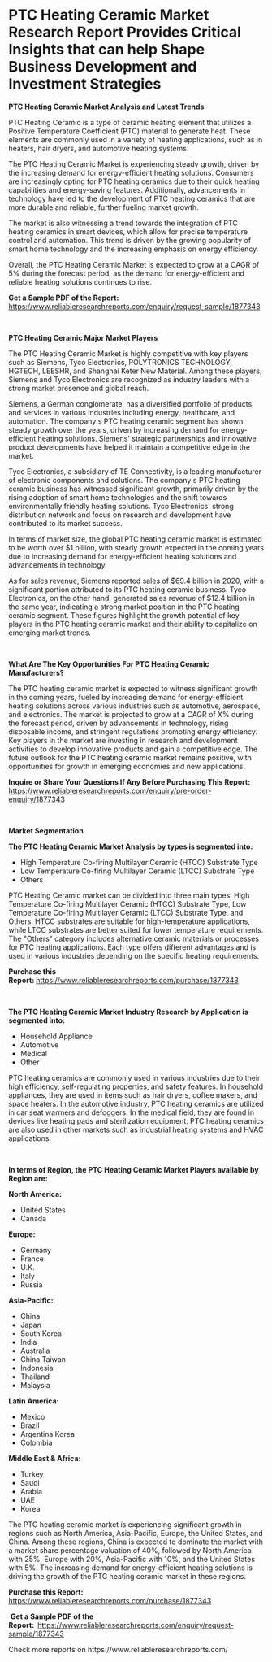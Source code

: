 <p><h1>PTC Heating Ceramic Market Research Report Provides Critical Insights that can help Shape Business Development and Investment Strategies</h1></p><p><strong>PTC Heating Ceramic Market Analysis and Latest Trends</strong></p>
<p><p>PTC Heating Ceramic is a type of ceramic heating element that utilizes a Positive Temperature Coefficient (PTC) material to generate heat. These elements are commonly used in a variety of heating applications, such as in heaters, hair dryers, and automotive heating systems.</p><p>The PTC Heating Ceramic Market is experiencing steady growth, driven by the increasing demand for energy-efficient heating solutions. Consumers are increasingly opting for PTC heating ceramics due to their quick heating capabilities and energy-saving features. Additionally, advancements in technology have led to the development of PTC heating ceramics that are more durable and reliable, further fueling market growth.</p><p>The market is also witnessing a trend towards the integration of PTC heating ceramics in smart devices, which allow for precise temperature control and automation. This trend is driven by the growing popularity of smart home technology and the increasing emphasis on energy efficiency.</p><p>Overall, the PTC Heating Ceramic Market is expected to grow at a CAGR of 5% during the forecast period, as the demand for energy-efficient and reliable heating solutions continues to rise.</p></p>
<p><strong>Get a Sample PDF of the Report:&nbsp;</strong> <a href="https://www.reliableresearchreports.com/enquiry/request-sample/1877343">https://www.reliableresearchreports.com/enquiry/request-sample/1877343</a></p>
<p>&nbsp;</p>
<p><strong>PTC Heating Ceramic Major Market Players</strong></p>
<p><p>The PTC Heating Ceramic Market is highly competitive with key players such as Siemens, Tyco Electronics, POLYTRONICS TECHNOLOGY, HGTECH, LEESHR, and Shanghai Keter New Material. Among these players, Siemens and Tyco Electronics are recognized as industry leaders with a strong market presence and global reach.</p><p>Siemens, a German conglomerate, has a diversified portfolio of products and services in various industries including energy, healthcare, and automation. The company's PTC heating ceramic segment has shown steady growth over the years, driven by increasing demand for energy-efficient heating solutions. Siemens' strategic partnerships and innovative product developments have helped it maintain a competitive edge in the market.</p><p>Tyco Electronics, a subsidiary of TE Connectivity, is a leading manufacturer of electronic components and solutions. The company's PTC heating ceramic business has witnessed significant growth, primarily driven by the rising adoption of smart home technologies and the shift towards environmentally friendly heating solutions. Tyco Electronics' strong distribution network and focus on research and development have contributed to its market success.</p><p>In terms of market size, the global PTC heating ceramic market is estimated to be worth over $1 billion, with steady growth expected in the coming years due to increasing demand for energy-efficient heating solutions and advancements in technology.</p><p>As for sales revenue, Siemens reported sales of $69.4 billion in 2020, with a significant portion attributed to its PTC heating ceramic business. Tyco Electronics, on the other hand, generated sales revenue of $12.4 billion in the same year, indicating a strong market position in the PTC heating ceramic segment. These figures highlight the growth potential of key players in the PTC heating ceramic market and their ability to capitalize on emerging market trends.</p></p>
<p>&nbsp;</p>
<p><strong>What Are The Key Opportunities For PTC Heating Ceramic Manufacturers?</strong></p>
<p><p>The PTC heating ceramic market is expected to witness significant growth in the coming years, fueled by increasing demand for energy-efficient heating solutions across various industries such as automotive, aerospace, and electronics. The market is projected to grow at a CAGR of X% during the forecast period, driven by advancements in technology, rising disposable income, and stringent regulations promoting energy efficiency. Key players in the market are investing in research and development activities to develop innovative products and gain a competitive edge. The future outlook for the PTC heating ceramic market remains positive, with opportunities for growth in emerging economies and new applications.</p></p>
<p><strong>Inquire or Share Your Questions If Any Before Purchasing This Report:</strong> <a href="https://www.reliableresearchreports.com/enquiry/pre-order-enquiry/1877343">https://www.reliableresearchreports.com/enquiry/pre-order-enquiry/1877343</a></p>
<p>&nbsp;</p>
<p><strong>Market Segmentation</strong></p>
<p><strong>The PTC Heating Ceramic Market Analysis by types is segmented into:</strong></p>
<p><ul><li>High Temperature Co-firing Multilayer Ceramic (HTCC) Substrate Type</li><li>Low Temperature Co-firing Multilayer Ceramic (LTCC) Substrate Type</li><li>Others</li></ul></p>
<p><p>PTC Heating Ceramic market can be divided into three main types: High Temperature Co-firing Multilayer Ceramic (HTCC) Substrate Type, Low Temperature Co-firing Multilayer Ceramic (LTCC) Substrate Type, and Others. HTCC substrates are suitable for high-temperature applications, while LTCC substrates are better suited for lower temperature requirements. The "Others" category includes alternative ceramic materials or processes for PTC heating applications. Each type offers different advantages and is used in various industries depending on the specific heating requirements.</p></p>
<p><strong>Purchase this Report:&nbsp;</strong><a href="https://www.reliableresearchreports.com/purchase/1877343">https://www.reliableresearchreports.com/purchase/1877343</a></p>
<p>&nbsp;</p>
<p><strong>The PTC Heating Ceramic Market Industry Research by Application is segmented into:</strong></p>
<p><ul><li>Household Appliance</li><li>Automotive</li><li>Medical</li><li>Other</li></ul></p>
<p><p>PTC heating ceramics are commonly used in various industries due to their high efficiency, self-regulating properties, and safety features. In household appliances, they are used in items such as hair dryers, coffee makers, and space heaters. In the automotive industry, PTC heating ceramics are utilized in car seat warmers and defoggers. In the medical field, they are found in devices like heating pads and sterilization equipment. PTC heating ceramics are also used in other markets such as industrial heating systems and HVAC applications.</p></p>
<p>&nbsp;</p>
<p><strong>In terms of Region, the PTC Heating Ceramic Market Players available by Region are:</strong></p>
<p>
    <p> <strong> North America: </strong>
        <ul>
            <li>United States</li>
            <li>Canada</li>
        </ul>
        </p> 
    <p> <strong> Europe: </strong>
        <ul>
            <li>Germany</li>
            <li>France</li>
            <li>U.K.</li>
            <li>Italy</li>
            <li>Russia</li>
        </ul>
        </p> 
    <p> <strong> Asia-Pacific: </strong>
        <ul>
            <li>China</li>
            <li>Japan</li>
            <li>South Korea</li>
            <li>India</li>
            <li>Australia</li>
            <li>China Taiwan</li>
            <li>Indonesia</li>
            <li>Thailand</li>
            <li>Malaysia</li>
        </ul>
        </p> 
    <p> <strong> Latin America: </strong>
        <ul>
            <li>Mexico</li>
            <li>Brazil</li>
            <li>Argentina Korea</li>
            <li>Colombia</li>
        </ul>
        </p> 
    <p> <strong> Middle East & Africa: </strong>
        <ul>
            <li>Turkey</li>
            <li>Saudi</li>
            <li>Arabia</li>
            <li>UAE</li>
            <li>Korea</li>
        </ul>
    </p>
    </p>
<p><p>The PTC heating ceramic market is experiencing significant growth in regions such as North America, Asia-Pacific, Europe, the United States, and China. Among these regions, China is expected to dominate the market with a market share percentage valuation of 40%, followed by North America with 25%, Europe with 20%, Asia-Pacific with 10%, and the United States with 5%. The increasing demand for energy-efficient heating solutions is driving the growth of the PTC heating ceramic market in these regions.</p></p>
<p><strong>Purchase this Report: </strong><a href="https://www.reliableresearchreports.com/purchase/1877343">https://www.reliableresearchreports.com/purchase/1877343</a></p>
<p>&nbsp;<strong>Get a Sample PDF of the Report:&nbsp;&nbsp;</strong><a href="https://www.reliableresearchreports.com/enquiry/request-sample/1877343">https://www.reliableresearchreports.com/enquiry/request-sample/1877343</a></p>
<p><strong></strong></p>
<p>Check more reports on https://www.reliableresearchreports.com/</p>